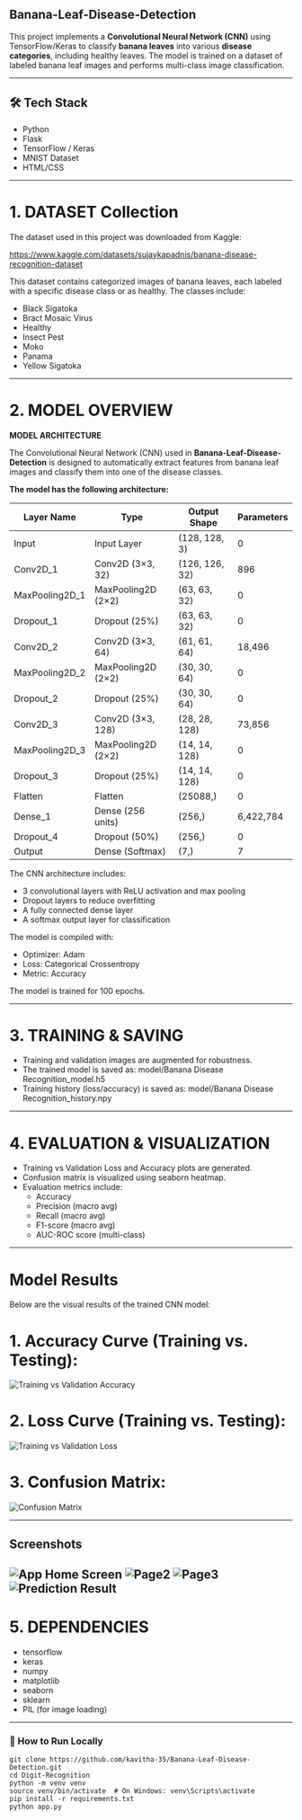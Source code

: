 ## Banana-Leaf-Disease-Detection

This project implements a **Convolutional Neural Network (CNN)** 
using TensorFlow/Keras to classify **banana leaves** into 
various **disease categories**, including healthy leaves. The 
model is trained on a dataset of labeled banana leaf images 
and performs multi-class image classification.

---
## 🛠️ Tech Stack

- Python
- Flask
- TensorFlow / Keras
- MNIST Dataset
- HTML/CSS

---
# 1. DATASET Collection 

The dataset used in this project was downloaded from Kaggle:

https://www.kaggle.com/datasets/sujaykapadnis/banana-disease-recognition-dataset

This dataset contains categorized images of banana leaves, each labeled with a specific disease class or as healthy. The classes include:

- Black Sigatoka
- Bract Mosaic Virus
- Healthy
- Insect Pest
- Moko
- Panama
- Yellow Sigatoka
---
# 2. MODEL OVERVIEW
**MODEL ARCHITECTURE**

The Convolutional Neural Network (CNN) used in **Banana-Leaf-Disease-Detection**
is designed to automatically extract features from banana 
leaf images and classify them into one of the disease classes.

**The model has the following architecture:**

Layer Name         | Type               | Output Shape       | Parameters
------------------ | ------------------ | ------------------ | ----------
Input              | Input Layer        | (128, 128, 3)      | 0
Conv2D_1           | Conv2D (3×3, 32)   | (126, 126, 32)     | 896
MaxPooling2D_1     | MaxPooling2D (2×2) | (63, 63, 32)       | 0
Dropout_1          | Dropout (25%)      | (63, 63, 32)       | 0
Conv2D_2           | Conv2D (3×3, 64)   | (61, 61, 64)       | 18,496
MaxPooling2D_2     | MaxPooling2D (2×2) | (30, 30, 64)       | 0
Dropout_2          | Dropout (25%)      | (30, 30, 64)       | 0
Conv2D_3           | Conv2D (3×3, 128)  | (28, 28, 128)      | 73,856
MaxPooling2D_3     | MaxPooling2D (2×2) | (14, 14, 128)      | 0
Dropout_3          | Dropout (25%)      | (14, 14, 128)      | 0
Flatten            | Flatten            | (25088,)           | 0
Dense_1            | Dense (256 units)  | (256,)             | 6,422,784
Dropout_4          | Dropout (50%)      | (256,)             | 0
Output             | Dense (Softmax)    | (7,)               | 7


The CNN architecture includes:
- 3 convolutional layers with ReLU activation and max pooling
- Dropout layers to reduce overfitting
- A fully connected dense layer
- A softmax output layer for classification

The model is compiled with:
- Optimizer: Adam
- Loss: Categorical Crossentropy
- Metric: Accuracy

The model is trained for 100 epochs.

---
# 3. TRAINING & SAVING

- Training and validation images are augmented for robustness.
- The trained model is saved as:
    model/Banana Disease Recognition_model.h5
- Training history (loss/accuracy) is saved as:
    model/Banana Disease Recognition_history.npy

---
# 4. EVALUATION & VISUALIZATION

- Training vs Validation Loss and Accuracy plots are generated.
- Confusion matrix is visualized using seaborn heatmap.
- Evaluation metrics include:
    - Accuracy
    - Precision (macro avg)
    - Recall (macro avg)
    - F1-score (macro avg)
    - AUC-ROC score (multi-class)
-----
# Model Results
Below are the visual results of the trained CNN model:

# 1. Accuracy Curve (Training vs. Testing):
   ![Training vs Validation Accuracy](Result/Banana%20Disease%20Recognition_Accuracy.jpg)

# 2. Loss Curve (Training vs. Testing):
   ![Training vs Validation Loss](Result/Banana%20Disease%20Recognition_Loss.jpg)

# 3. Confusion Matrix:
   ![Confusion Matrix](Result/Banana%20Disease%20Recognition_Confusion_Matrix.jpg)

--- 
## Screenshots

![App Home Screen](Result/Capture1.JPG)
![Page2](Result/Capture2.JPG)
![Page3](Result/Capture3.JPG)
![Prediction Result](Result/Capture4.JPG)
---
# 5. DEPENDENCIES

- tensorflow
- keras
- numpy
- matplotlib
- seaborn
- sklearn
- PIL (for image loading)
---
### 🧪 How to Run Locally
```
git clone https://github.com/kavitha-35/Banana-Leaf-Disease-Detection.git
cd Digit-Recognition
python -m venv venv
source venv/bin/activate  # On Windows: venv\Scripts\activate
pip install -r requirements.txt
python app.py
```

